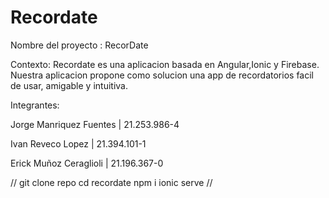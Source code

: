 # Recordate


Nombre del proyecto : RecorDate

Contexto: 
Recordate es una aplicacion basada en Angular,Ionic y Firebase. 
Nuestra aplicacion propone como solucion una app de recordatorios facil de usar, amigable y intuitiva.




Integrantes: 

Jorge Manriquez Fuentes | 21.253.986-4


Ivan Reveco Lopez | 21.394.101-1

Erick Muñoz Ceraglioli | 21.196.367-0




//
git clone repo
cd recordate
npm i
ionic serve
//
